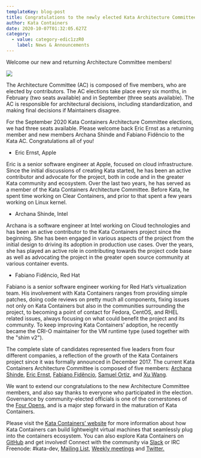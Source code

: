 ```yaml
---
templateKey: blog-post
title: Congratulations to the newly elected Kata Architecture Committee!
author: Kata Containers
date: 2020-10-07T01:32:05.627Z
category:
  - value: category-edic1zzR0
    label: News & Announcements
---
```


Welcome our new and returning Architecture Committee members!

![](/img/1_p6Nvo3VVk-8AzEaE3DpKEQ.webp)

The Architecture Committee (AC) is composed of five members, who are elected by contributors. The AC elections take place every six months, in February (two seats available) and in September (three seats available). The AC is responsible for architectural decisions, including standardization, and making final decisions if Maintainers disagree.

For the September 2020 Kata Containers Architecture Committee elections, we had three seats available. Please welcome back Eric Ernst as a returning member and new members Archana Shinde and Fabiano Fidêncio to the Kata AC. Congratulations all of you!

*   Eric Ernst, Apple

Eric is a senior software engineer at Apple, focused on cloud infrastructure. Since the initial discussions of creating Kata started, he has been an active contributor and advocate for the project, both in code and in the greater Kata community and ecosystem. Over the last two years, he has served as a member of the Kata Containers Architecture Committee. Before Kata, he spent time working on Clear Containers, and prior to that spent a few years working on Linux kernel.

*   Archana Shinde, Intel

Archana is a software engineer at Intel working on Cloud technologies and has been an active contributor to the Kata Containers project since the beginning. She has been engaged in various aspects of the project from the initial design to driving its adoption in production use cases. Over the years, she has played an active role in contributing towards the project code base as well as advocating the project in the greater open source community at various container events.

*   Fabiano Fidêncio, Red Hat

Fabiano is a senior software engineer working for Red Hat’s virtualization team. His involvement with Kata Containers ranges from providing simple patches, doing code reviews on pretty much all components, fixing issues not only on Kata Containers but also in the communities surrounding the project, to becoming a point of contact for Fedora, CentOS, and RHEL related issues, always focusing on what could benefit the project and its community. To keep improving Kata Containers’ adoption, he recently became the CRI-O maintainer for the VM runtime type (used together with the "shim v2").

The complete slate of candidates represented five leaders from four different companies, a reflection of the growth of the Kata Containers project since it was formally announced in December 2017. The current Kata Containers Architecture Committee is composed of five members: [Archana Shinde](https://github.com/kata-containers/community/blob/master/elections/arch-committee-2020-09/ArchanaShinde.txt), [Eric Ernst](https://github.com/kata-containers/community/blob/master/elections/arch-committee-2020-09/EricErnst.txt), [Fabiano Fidêncio](https://github.com/kata-containers/community/blob/master/elections/arch-committee-2020-09/FabianoFidencio.txt), [Samuel Ortiz](https://github.com/kata-containers/community/blob/master/elections/arch-committee-2020-02/SamuelOrtiz.txt), and [Xu Wang](https://github.com/kata-containers/community/blob/master/elections/arch-committee-2020-02/XuWang.txt).

We want to extend our congratulations to the new Architecture Committee members, and also say thanks to everyone who participated in the election. Governance by community-elected officials is one of the cornerstones of the [Four Opens](https://osf.dev/about/four-opens/), and is a major step forward in the maturation of Kata Containers.

Please visit the [Kata Containers’ website](https://katacontainers.io/) for more information about how Kata Containers can build lightweight virtual machines that seamlessly plug into the containers ecosystem. You can also explore Kata Containers on [GitHub](https://github.com/kata-containers) and get involved! Connect with the community via [Slack](http://bit.ly/KataSlack) or IRC Freenode: #kata-dev, [Mailing List](http://lists.katacontainers.io/), [Weekly meetings](https://etherpad.opendev.org/p/Kata_Containers_2020_Architecture_Committee_Mtgs) and [Twitter.](https://twitter.com/katacontainers?lang=en)